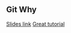 ## Git Why

[Slides link](https://docs.google.com/presentation/d/1TPKgnMr-ZIreBbXOvfciwMH4Rh-TAGiycv_0KDyWw9k/edit?usp=sharing)
[Great tutorial](https://www.youtube.com/watch?v=USjZcfj8yxE)
